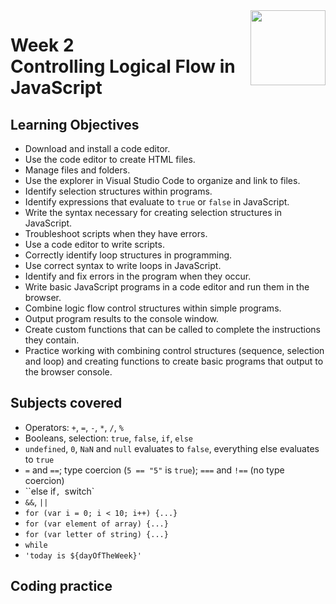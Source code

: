 <a href="../">
  <img src="/img/JavaScript_Basics_logo.avif" width="120" align="right">
</a>

# Week 2 <br> Controlling Logical Flow in JavaScript

## Learning Objectives
- Download and install a code editor.
- Use the code editor to create HTML files.
- Manage files and folders.
- Use the explorer in Visual Studio Code to organize and link to files.
- Identify selection structures within programs.
- Identify expressions that evaluate to `true` or `false` in JavaScript.
- Write the syntax necessary for creating selection structures in JavaScript.
- Troubleshoot scripts when they have errors.
- Use a code editor to write scripts.
- Correctly identify loop structures in programming.
- Use correct syntax to write loops in JavaScript.
- Identify and fix errors in the program when they occur.
- Write basic JavaScript programs in a code editor and run them in the browser.
- Combine logic flow control structures within simple programs.
- Output program results to the console window.
- Create custom functions that can be called to complete the instructions they contain.
- Practice working with combining control structures (sequence, selection and loop) and creating functions to create basic programs that output to the browser console.

## Subjects covered
- Operators: `+`, `=`, `-`, `*`, `/`, `%`
- Booleans, selection: `true`, `false`, `if`, `else`
- `undefined`, `0`, `NaN` and `null` evaluates to `false`, everything else evaluates to `true`
- `=` and `==`; type coercion (`5 == "5"` is `true`); `===` and `!==` (no type coercion)
- ``else if`, `switch`
- `&&`, `||`
- `for (var i = 0; i < 10; i++) {...}`
- `for (var element of array) {...}`
- `for (var letter of string) {...}`
- `while`
- `'today is ${dayOfTheWeek}'`


## Coding practice


